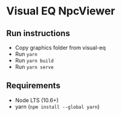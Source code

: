 # Visual EQ NpcViewer

## Run instructions

* Copy graphics folder from visual-eq
* Run `yarn`
* Run `yarn build`
* Run `yarn serve`

## Requirements

* Node LTS (10.6+)
* yarn (`npm install --global yarn`)